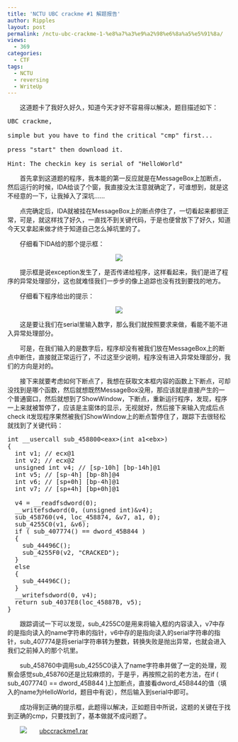```yaml
---
title: 'NCTU UBC crackme #1 解题报告'
author: Ripples
layout: post
permalink: /nctu-ubc-crackme-1-%e8%a7%a3%e9%a2%98%e6%8a%a5%e5%91%8a/
views:
  - 369
categories:
  - CTF
tags:
  - NCTU
  - reversing
  - WriteUp
---
```

<p style="text-indent: 2em;">
  这道题卡了我好久好久，知道今天才好不容易得以解决，题目描述如下：
</p>

<pre class="brush:plain;toolbar:false">UBC&nbsp;crackme,&nbsp;

simple&nbsp;but&nbsp;you&nbsp;have&nbsp;to&nbsp;find&nbsp;the&nbsp;critical&nbsp;"cmp"&nbsp;first...

press&nbsp;"start"&nbsp;then&nbsp;download&nbsp;it.

Hint:&nbsp;The&nbsp;checkin&nbsp;key&nbsp;is&nbsp;serial&nbsp;of&nbsp;"HelloWorld"</pre>

<!--more-->

<p style="text-indent: 2em;">
  首先拿到这道题的程序，我本能的第一反应就是在MessageBox上加断点，然后运行的时候，IDA给谈了个窗，我直接没太注意就确定了，可谁想到，就是这不经意的一下，让我掉入了深坑……
</p>

<p style="text-indent: 2em;">
  点完确定后，IDA就被挂在MessageBox上的断点停住了，一切看起来都很正常，可是，就这样找了好久，一直找不到关键代码，于是也便曾放下了好久，知道今天又拿起来做才终于知道自己怎么掉坑里的了。
</p>

<p style="text-indent: 2em;">
  仔细看下IDA给的那个提示框：
</p>

<p style="text-align: center;">
  <img src="http://geekjayvic-wordpress.stor.sinaapp.com/uploads/2014/11/blob1.png" />
</p>

<p style="text-indent: 2em;">
  提示框是说exception发生了，是否传递给程序，这样看起来，我们是进了程序的异常处理部分，这也就难怪我们一步步的像上追踪也没有找到要找的地方。
</p>

<p style="text-indent: 2em;">
  仔细看下程序给出的提示：
</p>

<p style="text-align: center;">
  <img src="http://geekjayvic-wordpress.stor.sinaapp.com/uploads/2014/11/blob2.png" />
</p>

<p style="text-indent: 2em;">
  <span style="text-indent: 32px;">这是要让我们在serial里输入数字，那么我们就按照要求来做，看能不能不进入异常处理部分。</span>
</p>

<p style="text-indent: 2em;">
  可是，在我们输入的是数字后，程序却没有被我们放在MessageBox上的断点中断住，直接就正常运行了，不过这至少说明，程序没有进入异常处理部分，我们的方向是对的。
</p>

<p style="text-indent: 2em;">
  接下来就要考虑如何下断点了，我想在获取文本框内容的函数上下断点，可却没找到是哪个函数，然后就想既然MessageBox没用，那应该就是直接产生的一个普通窗口，然后就想到了ShowWindow，下断点，重新运行程序，发现，程序一上来就被暂停了，应该是主窗体的显示，无视就好，然后接下来输入完成后点check it发现程序果然被我们ShowWindow上的断点暂停住了，跟踪下去很轻松就找到了关键代码：
</p>

<pre class="brush:cpp;toolbar:false">int&nbsp;__usercall&nbsp;sub_458800&lt;eax&gt;(int&nbsp;a1&lt;ebx&gt;)
{
&nbsp;&nbsp;int&nbsp;v1;&nbsp;//&nbsp;ecx@1
&nbsp;&nbsp;int&nbsp;v2;&nbsp;//&nbsp;ecx@2
&nbsp;&nbsp;unsigned&nbsp;int&nbsp;v4;&nbsp;//&nbsp;[sp-10h]&nbsp;[bp-14h]@1
&nbsp;&nbsp;int&nbsp;v5;&nbsp;//&nbsp;[sp-4h]&nbsp;[bp-8h]@4
&nbsp;&nbsp;int&nbsp;v6;&nbsp;//&nbsp;[sp+0h]&nbsp;[bp-4h]@1
&nbsp;&nbsp;int&nbsp;v7;&nbsp;//&nbsp;[sp+4h]&nbsp;[bp+0h]@1

&nbsp;&nbsp;v4&nbsp;=&nbsp;__readfsdword(0);
&nbsp;&nbsp;__writefsdword(0,&nbsp;(unsigned&nbsp;int)&v4);
&nbsp;&nbsp;sub_458760(v4,&nbsp;loc_458874,&nbsp;&v7,&nbsp;a1,&nbsp;0);
&nbsp;&nbsp;sub_4255C0(v1,&nbsp;&v6);
&nbsp;&nbsp;if&nbsp;(&nbsp;sub_407774()&nbsp;==&nbsp;dword_45B844&nbsp;)
&nbsp;&nbsp;{
&nbsp;&nbsp;&nbsp;&nbsp;sub_44496C();
&nbsp;&nbsp;&nbsp;&nbsp;sub_4255F0(v2,&nbsp;"CRACKED");
&nbsp;&nbsp;}
&nbsp;&nbsp;else
&nbsp;&nbsp;{
&nbsp;&nbsp;&nbsp;&nbsp;sub_44496C();
&nbsp;&nbsp;}
&nbsp;&nbsp;__writefsdword(0,&nbsp;v4);
&nbsp;&nbsp;return&nbsp;sub_4037E8(loc_45887B,&nbsp;v5);
}</pre>

<p style="text-indent: 2em;">
  跟踪调试一下可以发现，sub_4255C0是用来将输入框的内容读入，v7中存的是指向读入的name字符串的指针，v6中存的是指向读入的serial字符串的指针，sub_407774是将serial字符串转为整数，转换失败是抛出异常，也就会进入我们之前掉入的那个坑里。
</p>

<p style="text-indent: 2em;">
  sub_458760中调用sub_4255C0读入了name字符串并做了一定的处理，观察会感觉<span style="text-indent: 32px;">sub_458760还是比较麻烦的，于是乎，再按照之前的老方法，在if ( sub_407774() == dword_45B844 )上加断点，直接看dword_45B844的值（填入的name为HelloWorld，题目中有说），然后输入到serial中即可。</span>
</p>

<p style="text-indent: 2em;">
  <span style="text-indent: 32px;">成功得到正确的提示框，此题得以解决，正如题目中所说，这题的关键在于找到正确的cmp，只要找到了，基本做就不成问题了。</span>
</p>

<p style="line-height: 16px; text-indent: 2em;">
  <img src="http://geekjayvic.sinaapp.com/wp-content/plugins/wp-ueditor2/ueditor/dialogs/attachment/fileTypeImages/icon_rar.gif" /><a href="http://geekjayvic-wordpress.stor.sinaapp.com/uploads/2014/11/ubccrackme1.rar">ubccrackme1.rar</a>
</p>
